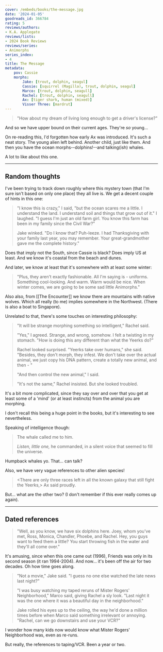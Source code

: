 ```yaml
---
cover: /embeds/books/the-message.jpg
date: '2024-01-05'
goodreads_id: 366784
rating: 5
reviews/authors:
- K.A. Applegate
reviews/lists:
- 2024 Book Reviews
reviews/series:
- Animorphs
series_index:
- 4
title: The Message
metadata:
    pov: Cassie
    morphs:
        Jake: [trout, dolphin, seagul]
        Cassie: [squirrel (Magilla), trout, dolphin, seagul]
        Marco: [trout, dolphin, seagull]
        Rachel: [trout, dolphin, seagull]
        Ax: [tiger shark, human (mixed)]
        Visser Three: [mardrut]
---
```

> "How about my dream of living long enough to get a driver's license?"

And so we have upper bound on their current ages. They're *so* young...

On re-reading this, I'd forgotten how early Ax was introduced. It's such a neat story. The young alien left behind. Another child, just like them. And then you have the ocean morphs--dolphins!--and talking(ish) whales. 

A lot to like about this one. 

<!--more-->

- - -

## Random thoughts

I've been trying to track down roughly where this mystery town (that I'm sure isn't based on only one place) they all live is. We get a decent couple of hints in this one:

> "I know this is crazy," I said, "but the ocean scares me a little. I understand the land. I understand soil and things that grow out of it." I laughed. "I guess I'm just an old farm girl. You know this farm has been in my family since the Civil War?"
> 
> Jake winked. "Do I know that? Puh-leeze. I had Thanksgiving with your family last year, you may remember. Your great-grandmother gave me the complete history."

Does that imply not the South, since Cassie is black? Does imply US at least. And we know it's coastal from the beach and dunes. 

And later, we know at least that it's somewhere with at least some winter:

> "Plus, they aren't exactly fashionable. All I'm saying is - uniforms. Something cool-looking. And warm. Warm would be nice. When winter comes, we are going to be some sad little Animorphs."

Also also, from [[The Encounter]] we know there are mountains with native wolves. Which all really (to me) implies somewhere in the Northwest. (There is also a boat to Singapore). 


Unrelated to that, there's some touches on interesting philosophy:

> "It will be strange morphing something so intelligent," Rachel said.
> 
> "Yes," I agreed. Strange, and wrong, somehow. I felt a twisting in my stomach. "How is doing this any different than what the Yeerks do?"
> 
> Rachel looked surprised. "Yeerks take over humans," she said. "Besides, they don't morph, they infest. We don't take over the actual animal, we just copy his DNA pattern, create a totally new animal, and then - "
> 
> "And then control the new animal," I said.
> 
> "It's not the same," Rachel insisted. But she looked troubled.

It's a bit more complicated, since they say over and over that you get at least some of a 'mind' (or at least instincts) from the animal you are morphing. 

I don't recall this being a huge point in the books, but it's interesting to see nevertheless. 

Speaking of intelligence though:

> The whale called me to him.
> 
> *Listen, little one,* he commanded, in a silent voice that seemed to fill the universe.

Humpback whales yo. That... can talk?

Also, we have very vague references to other alien species!

> <There are only three races left in all the known galaxy that still fight the Yeerks,> Ax said proudly. <And only the Andalites can stop them.>

But... what are the other two? (I don't remember if this ever really comes up again). 

- - -

## Dated references

> "Well, as you know, we have six dolphins here. Joey, whom you've met, Ross, Monica, Chandler, Phoebe, and Rachel. Hey, you guys want to feed them a little? You start throwing fish in the water and they'll all come over."

It's amusing, since when this one came out (1996), Friends was only in its second season (it ran 1994-2004). And now... it's been off the air for two decades. Oh how time goes along. 

> "Not a movie," Jake said. "I guess no one else watched the late news last night?"
> 
> "I was busy watching my taped reruns of Mister Rogers' Neighborhood," Marco said, giving Rachel a sly look. "Last night it was the one where it was a beautiful day in the neighborhood."
> 
> Jake rolled his eyes up to the ceiling, the way he'd done a million times before when Marco said something irrelevant or annoying. "Rachel, can we go downstairs and use your VCR?"

I wonder how many kids now would know what Mister Rogers' Neighborhood was, even as re-runs. 

But really, the references to taping/VCR. Been a year or two. 